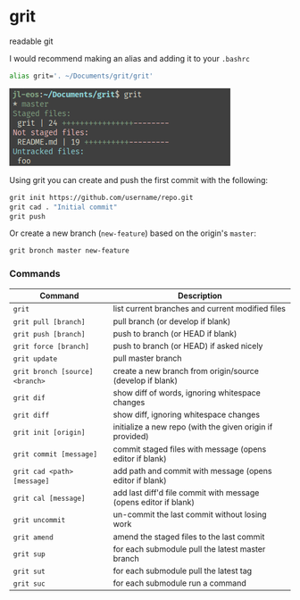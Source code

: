 # grit

readable git

I would recommend making an alias and adding it to your `.bashrc`
```sh
alias grit='. ~/Documents/grit/grit'
```

![preview](/preview.png)

Using grit you can create and push the first commit with the following:
```sh
grit init https://github.com/username/repo.git
grit cad . "Initial commit"
grit push
```

Or create a new branch (`new-feature`) based on the origin's `master`:
```sh
grit bronch master new-feature
```

### Commands

| Command                         | Description                                                      |
|---------------------------------|------------------------------------------------------------------|
| `grit`                          | list current branches and current modified files                 |
| `grit pull [branch]`            | pull branch (or develop if blank)                                |
| `grit push [branch]`            | push to branch (or HEAD if blank)                                |
| `grit force [branch]`           | push to branch (or HEAD) if asked nicely                         |
| `grit update`                   | pull master branch                                               |
| `grit bronch [source] <branch>` | create a new branch from origin/source (develop if blank)        |
| `grit dif`                      | show diff of words, ignoring whitespace changes                  |
| `grit diff`                     | show diff, ignoring whitespace changes                           |
| `grit init [origin]`            | initialize a new repo (with the given origin if provided)        |
| `grit commit [message]`         | commit staged files with message (opens editor if blank)         |
| `grit cad <path> [message]`     | add path and commit with message (opens editor if blank)         |
| `grit cal [message]`            | add last diff'd file commit with message (opens editor if blank) |
| `grit uncommit`                 | un-commit the last commit without losing work                    |
| `grit amend`                    | amend the staged files to the last commit                        |
| `grit sup`                      | for each submodule pull the latest master branch                 |
| `grit sut`                      | for each submodule pull the latest tag                           |
| `grit suc`                      | for each submodule run a command                                 |
